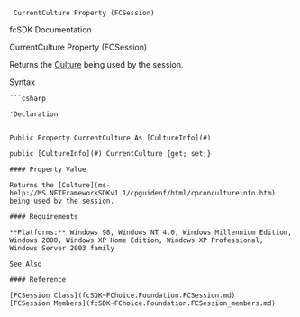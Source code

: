﻿     CurrentCulture Property (FCSession)                                                   

fcSDK Documentation

CurrentCulture Property (FCSession)

Returns the [Culture](ms-help://MS.NETFrameworkSDKv1.1/cpguidenf/html/cpconcultureinfo.htm) being used by the session.

Syntax

```vbnet
```csharp

'Declaration
 

Public Property CurrentCulture As [CultureInfo](#)

public [CultureInfo](#) CurrentCulture {get; set;}

#### Property Value

Returns the [Culture](ms-help://MS.NETFrameworkSDKv1.1/cpguidenf/html/cpconcultureinfo.htm) being used by the session.

#### Requirements

**Platforms:** Windows 98, Windows NT 4.0, Windows Millennium Edition, Windows 2000, Windows XP Home Edition, Windows XP Professional, Windows Server 2003 family

See Also

#### Reference

[FCSession Class](fcSDK~FChoice.Foundation.FCSession.md)  
[FCSession Members](fcSDK~FChoice.Foundation.FCSession_members.md)